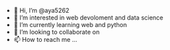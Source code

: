 - 👋 Hi, I’m @aya5262
- 👀 I’m interested in web devoloment and data science 
- 🌱 I’m currently learning  web and python 
- 💞️ I’m looking to collaborate on
- 📫 How to reach me ...

<!---
aya5262/aya5262 is a ✨ special ✨ repository because its `README.md` (this file) appears on your GitHub profile.
You can click the Preview link to take a look at your changes.
--->
